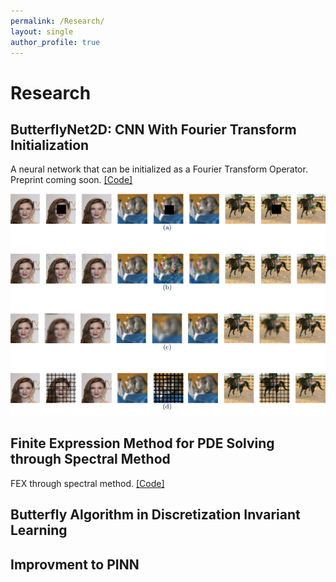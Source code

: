 ```yaml
---
permalink: /Research/
layout: single
author_profile: true
---
```

# Research

## ButterflyNet2D: CNN With Fourier Transform Initialization
A neural network that can be initialized as a Fourier Transform Operator. Preprint coming soon.
<a href="https://github.com/Genz17/ButterFlyNet2D">[Code]</a>

![](../assets/images/example.png)


## Finite Expression Method for PDE Solving through Spectral Method
FEX through spectral method.
<a href="https://github.com/Genz17/FEXSpectrum">[Code]</a>

## Butterfly Algorithm in Discretization Invariant Learning

## Improvment to PINN
